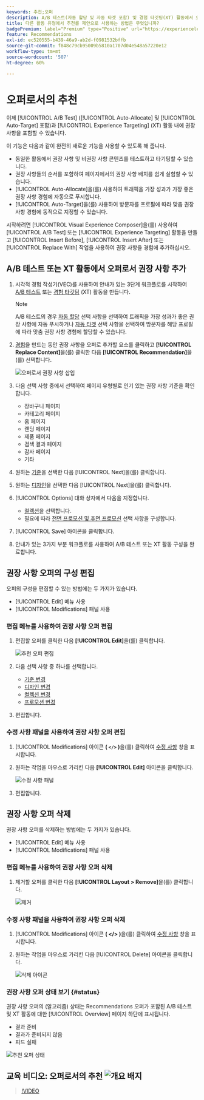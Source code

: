 ```yaml
---
keywords: 추천;오퍼
description: A/B 테스트(자동 할당 및 자동 타겟 포함) 및 경험 타깃팅(XT) 활동에서 오퍼로서 Adobe 추천를 사용하는 방법에 대해 알아봅니다.
title: 다른 활동 유형에서 추천를 제안으로 사용하는 방법은 무엇입니까?
badgePremium: label="Premium" type="Positive" url="https://experienceleague.adobe.com/docs/target/using/introduction/intro.html?lang=ko#premium newtab=true" tooltip="Target Premium에 포함된 내용을 확인합니다."
feature: Recommendations
exl-id: ec520555-b439-46a9-ab2d-f0981532bffb
source-git-commit: f848c79cb95009b5810a1707d04e548a57220e12
workflow-type: tm+mt
source-wordcount: '507'
ht-degree: 60%

---
```


# 오퍼로서의 추천

이제 [!UICONTROL A/B Test] ([!UICONTROL Auto-Allocate] 및 [!UICONTROL Auto-Target] 포함)과 [!UICONTROL Experience Targeting] (XT) 활동 내에 권장 사항을 포함할 수 있습니다.

이 기능은 다음과 같이 완전히 새로운 기능을 사용할 수 있도록 해 줍니다.

* 동일한 활동에서 권장 사항 및 비권장 사항 콘텐츠를 테스트하고 타기팅할 수 있습니다.
* 권장 사항들의 순서를 포함하여 페이지에서의 권장 사항 배치를 쉽게 실험할 수 있습니다.
* [!UICONTROL Auto-Allocate]을(를) 사용하여 트래픽을 가장 성과가 가장 좋은 권장 사항 경험에 자동으로 푸시합니다.
* [!UICONTROL Auto-Target]을(를) 사용하여 방문자를 프로필에 따라 맞춤 권장 사항 경험에 동적으로 지정할 수 있습니다.

시작하려면 [!UICONTROL Visual Experience Composer]을(를) 사용하여 [!UICONTROL A/B Test] 또는 [!UICONTROL Experience Targeting] 활동을 만들고 [!UICONTROL Insert Before], [!UICONTROL Insert After] 또는 [!UICONTROL Replace With] 작업을 사용하여 권장 사항을 경험에 추가하십시오.

## A/B 테스트 또는 XT 활동에서 오퍼로서 권장 사항 추가

1. 시각적 경험 작성기(VEC)를 사용하여 안내가 있는 3단계 워크플로를 시작하여 [A/B 테스트](/help/main/c-activities/t-test-ab/t-test-create-ab/test-create-ab.md) 또는 [경험 타깃팅](/help/main/c-activities/t-experience-target/t-xt-create/xt-create.md) (XT) 활동을 만듭니다.

   >[!NOTE]
   >
   >A/B 테스트의 경우 [자동 할당](/help/main/c-activities/automated-traffic-allocation/automated-traffic-allocation.md) 선택 사항을 선택하여 트래픽을 가장 성과가 좋은 권장 사항에 자동 푸시하거나 [자동 타겟](/help/main/c-activities/auto-target/auto-target-to-optimize.md) 선택 사항을 선택하여 방문자를 해당 프로필에 따라 맞춤 권장 사항 경험에 할당할 수 있습니다.

1. [경험](/help/main/c-experiences/c-visual-experience-composer/viztarget-options.md)을 만드는 동안 권장 사항을 오퍼로 추가할 요소를 클릭하고 **[!UICONTROL Replace Content]**&#x200B;을(를) 클릭한 다음 **[!UICONTROL Recommendation]**&#x200B;을(를) 선택합니다.

   ![오퍼로서 권장 사항 삽입](/help/main/c-recommendations/t-create-recs-activity/assets/recs-as-offer.png)

1. 다음 선택 사항 중에서 선택하여 페이지 유형별로 인기 있는 권장 사항 기준을 확인합니다.

   * 장바구니 페이지
   * 카테고리 페이지
   * 홈 페이지
   * 랜딩 페이지
   * 제품 페이지
   * 검색 결과 페이지
   * 감사 페이지
   * 기타

1. 원하는 [기준](/help/main/c-recommendations/c-algorithms/algorithms.md)을 선택한 다음 [!UICONTROL Next]을(를) 클릭합니다.
1. 원하는 [디자인](/help/main/c-recommendations/c-design-overview/design-overview.md)을 선택한 다음 [!UICONTROL Next]을(를) 클릭합니다.
1. [!UICONTROL Options] 대화 상자에서 다음을 지정합니다.

   * [컬렉션](/help/main/c-recommendations/c-products/collections.md)을 선택합니다.
   * 필요에 따라 [전면 프로모션 및 후면 프로모션](/help/main/c-recommendations/t-create-recs-activity/adding-promotions.md) 선택 사항을 구성합니다.

1. [!UICONTROL Save] 아이콘을 클릭합니다.
1. 안내가 있는 3가지 부분 워크플로를 사용하여 A/B 테스트 또는 XT 활동 구성을 완료합니다.

## 권장 사항 오퍼의 구성 편집

오퍼의 구성을 편집할 수 있는 방법에는 두 가지가 있습니다.

* [!UICONTROL Edit] 메뉴 사용
* [!UICONTROL Modifications] 패널 사용

### 편집 메뉴를 사용하여 권장 사항 오퍼 편집

1. 편집할 오퍼를 클릭한 다음 **[!UICONTROL Edit]**&#x200B;을(를) 클릭합니다.

   ![추천 오퍼 편집](/help/main/c-recommendations/assets/recs-offer-edit.png)

1. 다음 선택 사항 중 하나를 선택합니다.

   * [기준 변경](/help/main/c-recommendations/c-algorithms/algorithms.md)
   * [디자인 변경](/help/main/c-recommendations/c-design-overview/design-overview.md)
   * [컬렉션 변경](/help/main/c-recommendations/c-products/collections.md)
   * [프로모션 변경](/help/main/c-recommendations/t-create-recs-activity/adding-promotions.md)

1. 편집합니다.

### 수정 사항 패널을 사용하여 권장 사항 오퍼 편집

1. [!UICONTROL Modifications] 아이콘 **( `</>` )**&#x200B;을(를) 클릭하여 [수정 사항](/help/main/c-experiences/c-visual-experience-composer/c-vec-code-editor/vec-code-editor.md) 창을 표시합니다.
1. 원하는 작업을 마우스로 가리킨 다음 **[!UICONTROL Edit]** 아이콘을 클릭합니다.

   ![수정 사항 패널](/help/main/c-recommendations/assets/recs-offer-modifications.png)

1. 편집합니다.

## 권장 사항 오퍼 삭제

권장 사항 오퍼를 삭제하는 방법에는 두 가지가 있습니다.

* [!UICONTROL Edit] 메뉴 사용
* [!UICONTROL Modifications] 패널 사용

### 편집 메뉴를 사용하여 권장 사항 오퍼 삭제

1. 제거할 오퍼를 클릭한 다음 **[!UICONTROL Layout > Remove]**&#x200B;을(를) 클릭합니다.

   ![제거](/help/main/c-recommendations/assets/recs-offer-remove.png)

### 수정 사항 패널을 사용하여 권장 사항 오퍼 삭제

1. [!UICONTROL Modifications] 아이콘 **( &lt;/> )**&#x200B;을(를) 클릭하여 [수정 사항](/help/main/c-experiences/c-visual-experience-composer/c-vec-code-editor/vec-code-editor.md) 창을 표시합니다.
1. 원하는 작업을 마우스로 가리킨 다음 [!UICONTROL Delete] 아이콘을 클릭합니다.

   ![삭제 아이콘](/help/main/c-recommendations/assets/recs-offer-delete.png)

### 권장 사항 오퍼 상태 보기 {#status}

권장 사항 오퍼의 (알고리즘) 상태는 Recommendations 오퍼가 포함된 A/B 테스트 및 XT 활동에 대한 [!UICONTROL Overview] 페이지 하단에 표시됩니다.

* 결과 준비
* 결과가 준비되지 않음
* 피드 실패

![추천 오퍼 상태](/help/main/c-recommendations/assets/recs-offer-status.png)

## 교육 비디오: 오퍼로서의 추천 ![개요 배지](/help/main/assets/overview.png)

>[!VIDEO](https://video.tv.adobe.com/v/28878)
